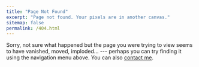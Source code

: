 ```yaml
---
title: "Page Not Found"
excerpt: "Page not found. Your pixels are in another canvas."
sitemap: false
permalink: /404.html
---
```


Sorry, not sure what happened but the page you were trying to view seems to have vanished, moved, imploded... --- perhaps you can try finding it using the navigation menu above. You can also [contact me](/lets-connect/).

<script type="text/javascript">
  var GOOG_FIXURL_LANG = 'en';
  var GOOG_FIXURL_SITE = '{{ site.url }}'
</script>
<script type="text/javascript"
  src="//linkhelp.clients.google.com/tbproxy/lh/wm/fixurl.js">
</script>
